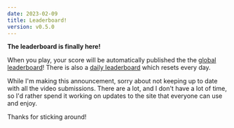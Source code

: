 ```yaml
---
date: 2023-02-09
title: Leaderboard!
version: v0.5.0
---
```


**The leaderboard is finally here!**

When you play, your score will be automatically published the the [global leaderboard](/leaderboard)!
There is also a [daily leaderboard](/leaderboard/daily) which resets every day.

While I'm making this announcement, sorry about not keeping up to date with all the video submissions. There are a lot, and I don't have a lot of time, so I'd rather spend it working on updates to the site that everyone can use and enjoy.

Thanks for sticking around!
